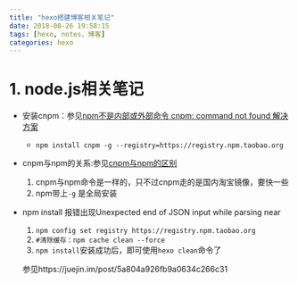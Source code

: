 ```yaml
---
title: "hexo搭建博客相关笔记"
date: 2018-08-26 19:58:15
tags: [hexo, notes，博客]
categories: hexo
---
```


# 1. node.js相关笔记

- 安装cnpm：参见[npm不是内部或外部命令 cnpm: command not found 解决方案](https://blog.csdn.net/xuelang532777032/article/details/64904971)

  - `npm install cnpm -g --registry=https://registry.npm.taobao.org `
- cnpm与npm的关系:参见[cnpm与npm的区别](https://blog.csdn.net/chi1130/article/details/72773278)
  1. cnpm与npm命令是一样的，只不过cnpm走的是国内淘宝镜像，要快一些
  2. npm带上`-g` 是全局安装

- npm install 报错出现Unexpected end of JSON input while parsing near

  1. `npm config set registry https://registry.npm.taobao.org`
  2. `#清除缓存：npm cache clean --force`
  3. `npm install`安装成功后，即可使用`hexo clean`命令了

  参见https://juejin.im/post/5a804a926fb9a0634c266c31